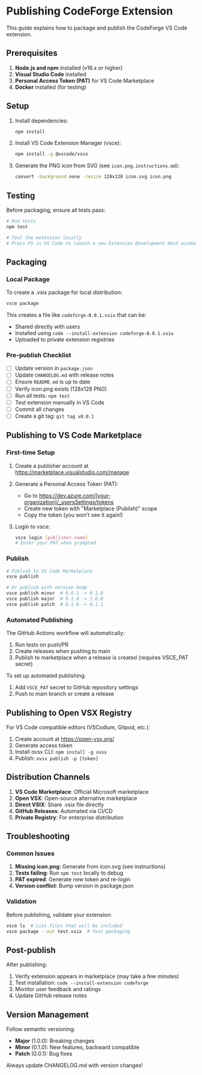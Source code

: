 # Publishing CodeForge Extension

This guide explains how to package and publish the CodeForge VS Code extension.

## Prerequisites

1. **Node.js and npm** installed (v16.x or higher)
2. **Visual Studio Code** installed
3. **Personal Access Token (PAT)** for VS Code Marketplace
4. **Docker** installed (for testing)

## Setup

1. Install dependencies:

   ```bash
   npm install
   ```

2. Install VS Code Extension Manager (vsce):

   ```bash
   npm install -g @vscode/vsce
   ```

3. Generate the PNG icon from SVG (see `icon.png.instructions.md`):
   ```bash
   convert -background none -resize 128x128 icon.svg icon.png
   ```

## Testing

Before packaging, ensure all tests pass:

```bash
# Run tests
npm test

# Test the extension locally
# Press F5 in VS Code to launch a new Extension Development Host window
```

## Packaging

### Local Package

To create a .vsix package for local distribution:

```bash
vsce package
```

This creates a file like `codeforge-0.0.1.vsix` that can be:

- Shared directly with users
- Installed using `code --install-extension codeforge-0.0.1.vsix`
- Uploaded to private extension registries

### Pre-publish Checklist

- [ ] Update version in `package.json`
- [ ] Update `CHANGELOG.md` with release notes
- [ ] Ensure `README.md` is up to date
- [ ] Verify icon.png exists (128x128 PNG)
- [ ] Run all tests: `npm test`
- [ ] Test extension manually in VS Code
- [ ] Commit all changes
- [ ] Create a git tag: `git tag v0.0.1`

## Publishing to VS Code Marketplace

### First-time Setup

1. Create a publisher account at https://marketplace.visualstudio.com/manage

2. Generate a Personal Access Token (PAT):
   - Go to https://dev.azure.com/[your-organization]/_usersSettings/tokens
   - Create new token with "Marketplace (Publish)" scope
   - Copy the token (you won't see it again!)

3. Login to vsce:
   ```bash
   vsce login [publisher-name]
   # Enter your PAT when prompted
   ```

### Publish

```bash
# Publish to VS Code Marketplace
vsce publish

# Or publish with version bump
vsce publish minor  # 0.0.1 -> 0.1.0
vsce publish major  # 0.1.0 -> 1.0.0
vsce publish patch  # 0.1.0 -> 0.1.1
```

### Automated Publishing

The GitHub Actions workflow will automatically:

1. Run tests on push/PR
2. Create releases when pushing to main
3. Publish to marketplace when a release is created (requires VSCE_PAT secret)

To set up automated publishing:

1. Add `VSCE_PAT` secret to GitHub repository settings
2. Push to main branch or create a release

## Publishing to Open VSX Registry

For VS Code compatible editors (VSCodium, Gitpod, etc.):

1. Create account at https://open-vsx.org/
2. Generate access token
3. Install ovsx CLI: `npm install -g ovsx`
4. Publish: `ovsx publish -p [token]`

## Distribution Channels

1. **VS Code Marketplace**: Official Microsoft marketplace
2. **Open VSX**: Open-source alternative marketplace
3. **Direct VSIX**: Share .vsix file directly
4. **GitHub Releases**: Automated via CI/CD
5. **Private Registry**: For enterprise distribution

## Troubleshooting

### Common Issues

1. **Missing icon.png**: Generate from icon.svg (see instructions)
2. **Tests failing**: Run `npm test` locally to debug
3. **PAT expired**: Generate new token and re-login
4. **Version conflict**: Bump version in package.json

### Validation

Before publishing, validate your extension:

```bash
vsce ls  # List files that will be included
vsce package --out test.vsix  # Test packaging
```

## Post-publish

After publishing:

1. Verify extension appears in marketplace (may take a few minutes)
2. Test installation: `code --install-extension codeforge`
3. Monitor user feedback and ratings
4. Update GitHub release notes

## Version Management

Follow semantic versioning:

- **Major** (1.0.0): Breaking changes
- **Minor** (0.1.0): New features, backward compatible
- **Patch** (0.0.1): Bug fixes

Always update CHANGELOG.md with version changes!
